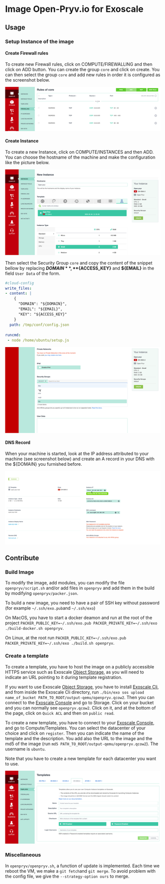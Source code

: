 # Image Open-Pryv.io for Exoscale

## Usage
### Setup Instance of the image

#### Create Firewall rules

To create new Firewall rules, click on COMPUTE/FIREWALLING and then click on ADD button. You can create the group `core` and click on create. You can then select the group `core` and add new rules in order it is configured as the screenshot below.

![Firewall](./images/firewall.png)

#### Create Instance

To create a new Instance, click on COMPUTE/INSTANCES and then ADD. You can choose the hostname of the machine and make the configuration like the picture below.

![Create Instance 1](./images/create_instance_1.png)

Then select the Security Group `core` and copy the content of the snippet bellow by replacing **${DOMAIN}**, **${ACCESS_KEY}** and **${EMAIL}** in the field `User Data` of the form.

```yaml 
#cloud-config
write_files:
- content: |
    {
      "DOMAIN": "${DOMAIN}",
      "EMAIL": "${EMAIL}",
      "KEY": "${ACCESS_KEY}"
    }
  path: /tmp/conf/config.json

runcmd:
 - node /home/ubuntu/setup.js
```

![Create Instance 2](./images/create_instance_2.png)

#### DNS Record

When your machine is started, look at the IP address attributed to your machine (see screenshot below) and create an A record in your DNS with the ${DOMAIN} you furnished before.

![IP address](./images/ip.png)

## Contribute 

### Build Image

To modify the image, add modules, you can modify the file `openpryv/script.sh` and/or add files in `openpryv` and add them in the build by modifying `openpryv/packer.json`.

To build a new image, you need to have a pair of SSH key without password (for example `~/.ssh/exo.pub`and `~/.ssh/exo`)

On MacOS, you have to start a docker deamon and run at the root of the project `PACKER_PUBLIC_KEY=~/.ssh/exo.pub PACKER_PRIVATE_KEY=~/.ssh/exo ./build-docker.sh openpryv`.

On Linux, at the root run `PACKER_PUBLIC_KEY=~/.ssh/exo.pub PACKER_PRIVATE_KEY=~/.ssh/exo ./build.sh openpryv`.

### Create a template

To create a template, you have to host the image on a publicly accessible HTTPS service such as Exoscale [Object Storage](https://community.exoscale.com/documentation/storage/), as you will need to indicate an URL pointing to it during template registration.

If you want to use Exoscale [Object Storage](https://community.exoscale.com/documentation/storage/), you have to install [Exoscale Cli](https://github.com/exoscale/cli), and from inside the Exoscale Cli directory, run `./bin/exo sos upload name_of_bucket PATH_TO_ROOT/output-qemu/openpryv.qcow2`. Then you can connect to the  [Exoscale Console](https://portal.exoscale.com/) and go to Storage. Click on your bucket and you can normally see `openpryv.qcow2`. Click on it, and at the bottom of the page, click on `Quick ACL` and then on `public read`.

To create a new template, you have to connect to your [Exoscale Console](https://portal.exoscale.com/), and go to Compute/Templates. You can select the datacenter of your choice and click on `register`. Then you can indicate the name of the template and the description. You add also the URL to the image and the md5 of the image (run `md5 PATH_TO_ROOT/output-qemu/openpryv.qcow2`). The username is `ubuntu`.

Note that you have to create a new template for each datacenter you want to use.

![Create template](./images/create_template.png)

### Miscellaneous

In `openpryv/openpryv.sh`, a function of update is implemented. Each time we reboot the VM, we make a `git fetch`and `git merge`. To avoid problem with the config file, we give the `--strategy-option ours` to merge.